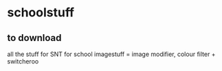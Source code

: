 # schoolstuff

## to download

all the stuff for SNT for school
imagestuff = image modifier, colour filter + switcheroo
